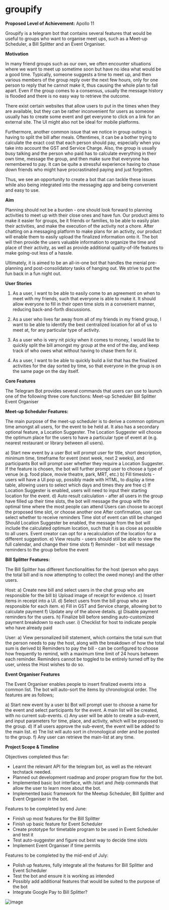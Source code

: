 # groupify

**Proposed Level of Achievement:** Apollo 11


Groupify is a telegram bot that contains several features that would be useful to groups who want to organise meet ups, such as a Meet-up Scheduler, a Bill Splitter and an Event Organiser.


**Motivation**

In many friend groups such as our own, we often encounter situations where we want to meet up sometime soon but have no idea what would be a good time. Typically, someone suggests a time to meet up, and then various members of the group reply over the next few hours, only for one person to reply that he cannot make it, thus causing the whole plan to fall apart. Even if the group comes to a consensus, usually the message history is flooded and there is no easy way to retrieve the outcome.

There exist certain websites that allow users to put in the times when they are available, but they can be rather inconvenient for users as someone usually has to create some event and get everyone to click on a link for an external site. The UI might also not be ideal for mobile platforms.

Furthermore, another common issue that we notice in group outings is having to split the bill after meals. Oftentimes, it can be a bother trying to calculate the exact cost that each person should pay, especially when you take into account the GST and Service Charge. Also, the group is usually busy talking and the person who paid has to calculate everything in their own time, message the group, and then make sure that everyone has remembered to pay. It can be quite a stressful experience having to chase down friends who might have procrastinated paying and just forgotten.

Thus, we see an opportunity to create a bot that can tackle these issues while also being integrated into the messaging app and being convenient and easy to use.


**Aim**

Planning should not be a burden - one should look forward to planning activities to meet up with their close ones and have fun. Our product aims to make it easier for groups, be it friends or families, to be able to easily plan their activities, and make the execution of the activity not a chore. After chatting on a messaging platform to make plans for an activity, our product will enable them to easily upload the finalized information onto it. The bot will then provide the users valuable information to organize the time and place of their activity, as well as provide additional quality-of-life features to make going-out less of a hassle. 

Ultimately, it is aimed to be an all-in-one bot that handles the menial pre-planning and post-consolidatory tasks of hanging out. We strive to put the fun back in a fun night out.




**User Stories**


1. As a user, I want to be able to easily come to an agreement on when to meet with my friends, such that everyone is able to make it. It should allow everyone to fill in their open time slots in a convenient manner, reducing back-and-forth discussions.

2. As a user who lives far away from all of my friends in my friend group, I want to be able to identify the best centralized location for all of us to meet at, for any particular type of activity.

3. As a user who is very nit picky when it comes to money, I would like to quickly split the bill amongst my group at the end of the day, and keep track of who owes what without having to chase them for it.

4. As a user, I want to be able to quickly build a list that has the finalized activities for the day sorted by time, so that everyone in the group is on the same page on the day itself.


**Core Features**


The Telegram Bot provides several commands that users can use to launch one of the following three core functions:
Meet-up Scheduler
Bill Splitter
Event Organiser


**Meet-up Scheduler Features:**

The main purpose of the meet-up scheduler is to derive a common optimum time amongst all users, for the event to be held at. 
It also has a secondary optional feature, a Location Suggester. The Location Suggester will choose the optimum place for the users to have a particular type of event at (e.g. nearest restaurant or library between all users).

a) Start new event by a user
    Bot will prompt user for title, short description, minimum time, timeframe for event (next week, next 2 weeks), and participants
    Bot will prompt user whether they require a Location Suggester. If the feature is chosen, the bot will further prompt user to choose a type of venue (e.g. food place, movie     theatre, park, MRT, etc.)
b) Fill timeslots - users will have a UI pop up, possibly made with HTML, to display a time table, allowing users to select which days and times they are free
c) If Location Suggester is enabled, users will need to input their starting location for the event.
d) Auto result calculation - after all users in the group have filled up their time slots, the bot will message the group with the optimal time where the most people can attend
    Users can choose to accept the proposed time slot, or choose another one
    After confirmation, user can select whether to receive reminders 
    Time slot of event can still be changed
    Should Location Suggester be enabled, the message from the bot will include the calculated optimum location, such that it is as close as possible to all users.
     Event creator can opt for a recalculation of the location for a different suggestion.
e) View results - users should still be able to view the full calendar, and change their time slots
f) Reminder - bot will message reminders to the group before the event




**Bill Splitter Features:**

The Bill Splitter has different functionalities for the host (person who pays the total bill and is now attempting to collect the owed money) and the other users.

Host:
a) Create new bill and select users in the chat group who are responsible for the bill
b) Upload image of receipt for evidence. 
c) Insert items in receipt into a UI.
d) Select users from the bill group who are responsible for each item.
e) Fill in GST and Service charge, allowing bot to calculate payment
f) Update any of the above details.
g) Disable payment reminders for the users.
h) Finalize bill before sending auto-customized payment breakdown to each user.
i) Checklist for host to indicate people who have already paid

User:
a) View personalized bill statement, which contains the total sum that the person needs to pay the host, along with the breakdown of how the total sum is derived
b) Reminders to pay the bill - can be configured to choose how frequently to remind, with a maximum time limit of 24 hours between each reminder. Reminders cannot be toggled to be entirely turned off by the user, unless the Host wishes to do so.




**Event Organiser Features**

The Event Organiser enables people to insert finalized events into a common list. The bot will auto-sort the items by chronological order. The features are as follows;

a) Start new event by a user
b) Bot will prompt user to choose a name for the event and select participants for the event. A main list will be created, with no current sub-events.
c) Any user will be able to create a sub-event, and input parameters for time, place, and activity, which will be proposed to the group.
d) If all users approve the sub-event, the event will be added to the main list.
e) The list will auto sort in chronological order and be posted to the group.
f) Any user can retrieve the main-list at any time.


**Project Scope & Timeline**


Objectives completed thus far:
- Learnt the relevant API for the telegram bot, as well as the relevant techstack needed.
- Planned out development roadmap and proper program flow for the bot.
- Implemented basic bot interface, with /start and /help commands that allow the user to learn more about the bot.
- Implemented basic framework for the Meetup Scheduler, Bill Splitter and Event Organiser in the bot.

Features to be completed by end June:
- Finish up most features for the Bill Splitter
- Finish up basic feature for Event Scheduler
- Create prototype for timetable program to be used in Event Scheduler and test it
- Test auto-suggester and figure out best way to decide time slots
- Implement Event Organiser if time permits

Features to be completed by the mid-end of July: 

- Polish up features, fully integrate all the features for Bill Splitter and Event Scheduler
- Test the bot and ensure it is working as intended
- Possibly add additional features that would be suited to the purpose of the bot
- Integrate Google Pay to Bill Splitter?


![image](https://user-images.githubusercontent.com/13115675/120102136-31c48400-c17c-11eb-8ea5-a1f36151986e.png)
